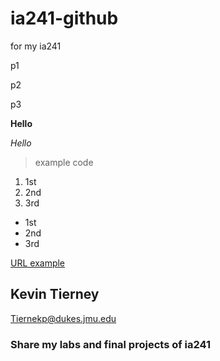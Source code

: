 # ia241-github
for my ia241

p1

p2

p3

**Hello**

*Hello*


> example code

1. 1st
2. 2nd
3. 3rd

* 1st
* 2nd
* 3rd


[URL example](random)

## Kevin Tierney
Tiernekp@dukes.jmu.edu

### Share my labs and final projects of ia241
